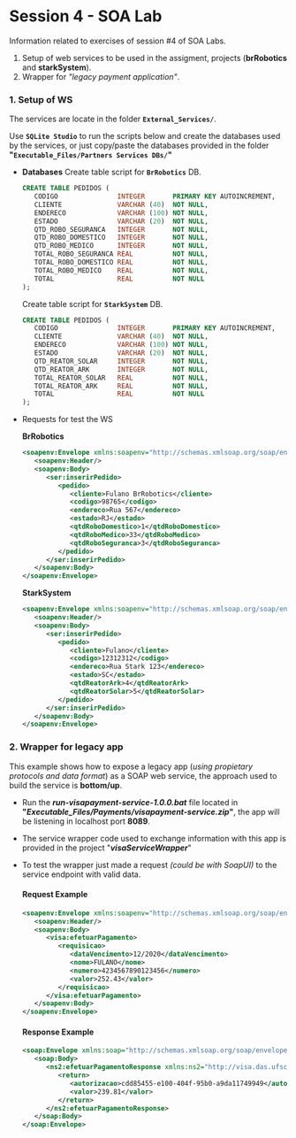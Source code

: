 # Session 4 - SOA Lab

Information related to exercises of session #4 of SOA Labs.

1. Setup of web services to be used in the assigment, projects (**brRobotics** and **starkSystem**).
2. Wrapper for _"legacy payment application"_.

### 1.  Setup of WS
The services are locate in the folder **`External_Services/`**. 

Use **`SQLite Studio`** to run the scripts below and create the databases used by the services, or just copy/paste the databases provided in the folder **"`Executable_Files/Partners Services DBs/`"**

- **Databases**
Create table script for **`BrRobotics`** DB. 

     ```sql
     CREATE TABLE PEDIDOS (
        CODIGO               INTEGER       PRIMARY KEY AUTOINCREMENT,
        CLIENTE              VARCHAR (40)  NOT NULL,
        ENDERECO             VARCHAR (100) NOT NULL,
        ESTADO               VARCHAR (20)  NOT NULL,
        QTD_ROBO_SEGURANCA   INTEGER       NOT NULL,
        QTD_ROBO_DOMESTICO   INTEGER       NOT NULL,
        QTD_ROBO_MEDICO      INTEGER       NOT NULL,
        TOTAL_ROBO_SEGURANCA REAL          NOT NULL,
        TOTAL_ROBO_DOMESTICO REAL          NOT NULL,
        TOTAL_ROBO_MEDICO    REAL          NOT NULL,
        TOTAL                REAL          NOT NULL
    );
     ```
 
    Create table script for **`StarkSystem`** DB. 
     ```sql
    CREATE TABLE PEDIDOS (
        CODIGO               INTEGER       PRIMARY KEY AUTOINCREMENT,
        CLIENTE              VARCHAR (40)  NOT NULL,
        ENDERECO             VARCHAR (100) NOT NULL,
        ESTADO               VARCHAR (20)  NOT NULL,
        QTD_REATOR_SOLAR     INTEGER       NOT NULL,
        QTD_REATOR_ARK       INTEGER       NOT NULL,
        TOTAL_REATOR_SOLAR   REAL          NOT NULL,
        TOTAL_REATOR_ARK     REAL          NOT NULL,
        TOTAL                REAL          NOT NULL
    );
     ```
 
 - Requests for test the WS
    
    **BrRobotics**
    ```xml
    <soapenv:Envelope xmlns:soapenv="http://schemas.xmlsoap.org/soap/envelope/" xmlns:ser="http://service.brrobotics.com/">
       <soapenv:Header/>
       <soapenv:Body>
          <ser:inserirPedido>
             <pedido>
                <cliente>Fulano BrRobotics</cliente>
                <codigo>98765</codigo>
                <endereco>Rua 567</endereco>
                <estado>RJ</estado>
                <qtdRoboDomestico>1</qtdRoboDomestico>
                <qtdRoboMedico>33</qtdRoboMedico>
                <qtdRoboSeguranca>3</qtdRoboSeguranca>
             </pedido>
          </ser:inserirPedido>
       </soapenv:Body>
    </soapenv:Envelope>
    ```

    **StarkSystem**
    
    ```xml
    <soapenv:Envelope xmlns:soapenv="http://schemas.xmlsoap.org/soap/envelope/" xmlns:ser="http://service.starksystem.com/">
       <soapenv:Header/>
       <soapenv:Body>
          <ser:inserirPedido>
             <pedido>
                <cliente>Fulano</cliente>
                <codigo>12312312</codigo>
                <endereco>Rua Stark 123</endereco>
                <estado>SC</estado>
                <qtdReatorArk>4</qtdReatorArk>
                <qtdReatorSolar>5</qtdReatorSolar>
             </pedido>
          </ser:inserirPedido>
       </soapenv:Body>
    </soapenv:Envelope>
    ```
   
### 2.  Wrapper for legacy app

This example shows how to expose a legacy app (_using propietary protocols and data format_) as a SOAP web service, the approach used to build the service is **bottom/up**.

 - Run the **_run-visapayment-service-1.0.0.bat_** file located in **"_Executable_Files/Payments/visapayment-service.zip_"**, the app will be listening in localhost port **8089**.

- The service wrapper code used to exchange information with this app is provided in the project "_**visaServiceWrapper**_"
- To test the wrapper just made a request _(could be with SoapUI)_ to the service endpoint with valid data.

     #### **Request Example**

     ```xml
     <soapenv:Envelope xmlns:soapenv="http://schemas.xmlsoap.org/soap/envelope/" xmlns:visa="http://visa.das.ufsc.br/">
        <soapenv:Header/>
        <soapenv:Body>
           <visa:efetuarPagamento>
              <requisicao>
                 <dataVencimento>12/2020</dataVencimento>
                 <nome>FULANO</nome>
                 <numero>4234567890123456</numero>
                 <valor>252.43</valor>
              </requisicao>
           </visa:efetuarPagamento>
        </soapenv:Body>
     </soapenv:Envelope>
     ```
     
     #### **Response Example**

     ```xml
     <soap:Envelope xmlns:soap="http://schemas.xmlsoap.org/soap/envelope/">
        <soap:Body>
           <ns2:efetuarPagamentoResponse xmlns:ns2="http://visa.das.ufsc.br/">
              <return>
                 <autorizacao>cdd85455-e100-404f-95b0-a9da11749949</autorizacao>
                 <valor>239.81</valor>
              </return>
           </ns2:efetuarPagamentoResponse>
        </soap:Body>
     </soap:Envelope>
     ```
